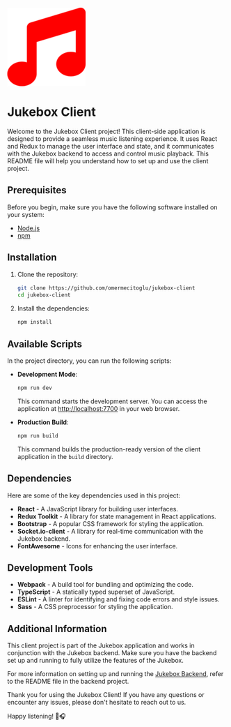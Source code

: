 ![Jukebox Logo](/public/apple-icon-180x180.png)

# Jukebox Client

Welcome to the Jukebox Client project! This client-side application is designed to provide a seamless music listening experience. It uses React and Redux to manage the user interface and state, and it communicates with the Jukebox backend to access and control music playback. This README file will help you understand how to set up and use the client project.

## Prerequisites

Before you begin, make sure you have the following software installed on your system:

- [Node.js](https://nodejs.org/)
- [npm](https://www.npmjs.com/)

## Installation

1. Clone the repository:

   ```bash
   git clone https://github.com/omermecitoglu/jukebox-client
   cd jukebox-client
   ```

2. Install the dependencies:

   ```bash
   npm install
   ```

## Available Scripts

In the project directory, you can run the following scripts:

- **Development Mode**:

  ```bash
  npm run dev
  ```

  This command starts the development server. You can access the application at [http://localhost:7700](http://localhost:7700) in your web browser.

- **Production Build**:

  ```bash
  npm run build
  ```

  This command builds the production-ready version of the client application in the `build` directory.

## Dependencies

Here are some of the key dependencies used in this project:

- **React** - A JavaScript library for building user interfaces.
- **Redux Toolkit** - A library for state management in React applications.
- **Bootstrap** - A popular CSS framework for styling the application.
- **Socket.io-client** - A library for real-time communication with the Jukebox backend.
- **FontAwesome** - Icons for enhancing the user interface.

## Development Tools

- **Webpack** - A build tool for bundling and optimizing the code.
- **TypeScript** - A statically typed superset of JavaScript.
- **ESLint** - A linter for identifying and fixing code errors and style issues.
- **Sass** - A CSS preprocessor for styling the application.

## Additional Information

This client project is part of the Jukebox application and works in conjunction with the Jukebox backend. Make sure you have the backend set up and running to fully utilize the features of the Jukebox.

For more information on setting up and running the [Jukebox Backend](https://github.com/omermecitoglu/jukebox-server), refer to the README file in the backend project.

Thank you for using the Jukebox Client! If you have any questions or encounter any issues, please don't hesitate to reach out to us.

Happy listening! 🎵🎧
